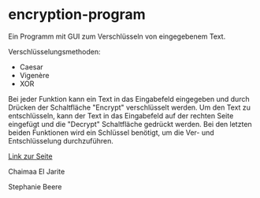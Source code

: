 # encryption-program
Ein Programm mit GUI zum Verschlüsseln von eingegebenem Text.

Verschlüsselungsmethoden:

- Caesar
- Vigenère
- XOR

Bei jeder Funktion kann ein Text in das Eingabefeld eingegeben und durch Drücken der Schaltfläche "Encrypt" verschlüsselt werden. Um den Text zu entschlüsseln, kann der Text in das Eingabefeld auf der rechten Seite eingefügt und die "Decrypt" Schaltfläche gedrückt werden. Bei den letzten beiden Funktionen wird ein Schlüssel benötigt, um die Ver- und Entschlüsselung durchzuführen.

[Link zur Seite](https://standbee.github.io/encryption-program)

Chaimaa El Jarite

Stephanie Beere